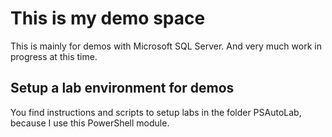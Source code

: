 # This is my demo space

This is mainly for demos with Microsoft SQL Server. And very much work in progress at this time.


## Setup a lab environment for demos

You find instructions and scripts to setup labs in the folder PSAutoLab, because I use this PowerShell module.

